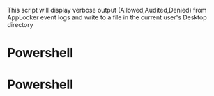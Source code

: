 This script will display verbose output (Allowed,Audited,Denied) from AppLocker event logs and write to a file in the current user's Desktop directory
# Powershell
# Powershell
